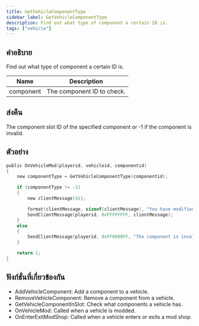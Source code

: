 ```yaml
---
title: GetVehicleComponentType
sidebar_label: GetVehicleComponentType
description: Find out what type of component a certain ID is.
tags: ["vehicle"]
---
```


## คำอธิบาย

Find out what type of component a certain ID is.

| Name      | Description                |
| --------- | -------------------------- |
| component | The component ID to check. |

## ส่งคืน

The component slot ID of the specified component or -1 if the component is invalid.

## ตัวอย่าง

```c
public OnVehicleMod(playerid, vehicleid, componentid)
{
    new componentType = GetVehicleComponentType(componentid);

    if (componentType != -1)
    {
        new clientMessage[41];

        format(clientMessage, sizeof(clientMessage), "You have modified your vehicle on slot %i", componentType);
        SendClientMessage(playerid, 0xFFFFFFFF, clientMessage);
    }
    else
    {
        SendClientMessage(playerid, 0xFF0000FF, "The component is invalid.");
    }

    return 1;
}
```

## ฟังก์ชั่นที่เกี่ยวข้องกัน

- AddVehicleComponent: Add a component to a vehicle.
- RemoveVehicleComponent: Remove a component from a vehicle.
- GetVehicleComponentInSlot: Check what components a vehicle has.
- OnVehicleMod: Called when a vehicle is modded.
- OnEnterExitModShop: Called when a vehicle enters or exits a mod shop.
